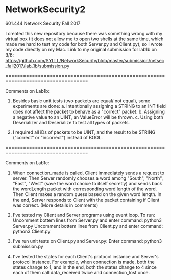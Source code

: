 # NetworkSecurity2
601.444 Network Security Fall 2017

I created this new repository because there was something wrong with my virtual box (It does not allow me to open two shells at the same time, which made me hard to test my code for both Server.py and Client.py), so I wrote my code directly on my Mac. Link to my original submission for lab1b on 9/6: https://github.com/SYLLL/NetworkSecurity/blob/master/submission/netsec_fall2017/lab_1b/submission.py

==================================================================================

Comments on Lab1b:

1. Besides basic unit tests (two packets are equal/ not equal), some experiments are done:
    a. Intentionally assigning a STRING to an INT field does not affect the packet to behave as a "correct" packet.
    b. Assigning a negative value to an UINT, an ValueError will be thrown.
    c. Using both Deserializer and Deserialize to test all types of packets.

2. I required all iDs of packets to be UINT, and the result to be STRING ("correct" or "incorrect") instead of BOOL.

==================================================================================

Comments on Lab1c:

1. When connection_made is called, Client immediately sends a request to server.
Then Server randomly chooses a word among "South", "North", "East", "West" (save 
the word choice to itself secretly) and sends back the wordLength packet with 
corresponding word length of the word. Then Client makes a random guess based on the given word length. In the end, Server responds to Client with the packet containing if Client was correct. (More details in comments)

2. I've tested my Client and Server programs using event loop. To run:
    Uncomment bottem lines from Server.py and enter command: python3 Server.py
    Uncomment bottem lines from Client.py and enter command: python3 Client.py
    
3. I've run unit tests on Client.py and Server.py:
    Enter command: python3 submission.py

4. I've tested the states for each Client's protocol instance and Server's 
protocol instance. For example, when connection is made, both the states 
change to 1, and in the end, both the states change to 4 since each of them
call data_received twice and connection_lost once.

